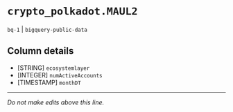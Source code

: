 # `crypto_polkadot.MAUL2`
`bq-1` | `bigquery-public-data`

## Column details
* [STRING]    `ecosystemlayer`
* [INTEGER]   `numActiveAccounts`
* [TIMESTAMP] `monthDT`

-------------------------------------------------------------------------------
*Do not make edits above this line.*
